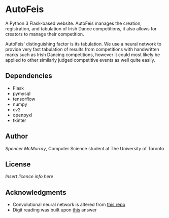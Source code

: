 # AutoFeis

A Python 3 Flask-based website. AutoFeis manages the creation, registration,
and tabulation of Irish Dance competitions, it also allows for creators to
manage their competition.

AutoFeis' distinguishing factor is its tabulation. We use a neural network
to provide very fast tabulation of results from competitions with handwritten marks
such as Irish Dancing competitions, however it could most likely be applied to other
similarly judged competitive events as well quite easily.

## Dependencies

* Flask
* pymysql
* tensorflow
* numpy
* cv2
* openpyxl
* tkinter

## Author

*Spencer McMurray*, Computer Science student at The University of Toronto

## License

*Insert licence info here*

## Acknowledgments

* Convolutional neural network is altered from [this repo](https://github.com/Hvass-Labs/TensorFlow-Tutorials)
* Digit reading was built upon [this](https://stackoverflow.com/questions/51867834/recognizing-handwritten-digits-off-a-scanned-image) answer

